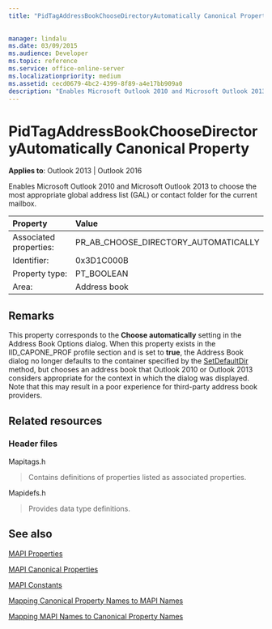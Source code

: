 ```yaml
---
title: "PidTagAddressBookChooseDirectoryAutomatically Canonical Property"
 
 
manager: lindalu
ms.date: 03/09/2015
ms.audience: Developer
ms.topic: reference
ms.service: office-online-server
ms.localizationpriority: medium
ms.assetid: cecd0679-4bc2-4399-8f89-a4e17bb909a0
description: "Enables Microsoft Outlook 2010 and Microsoft Outlook 2013 to choose the most appropriate GAL or contact folder for the current mailbox."
---
```


# PidTagAddressBookChooseDirectoryAutomatically Canonical Property

  
  
**Applies to**: Outlook 2013 | Outlook 2016 
  
Enables Microsoft Outlook 2010 and Microsoft Outlook 2013 to choose the most appropriate global address list (GAL) or contact folder for the current mailbox.
  
|Property |Value |
|:-----|:-----|
|Associated properties:  <br/> |PR_AB_CHOOSE_DIRECTORY_AUTOMATICALLY  <br/> |
|Identifier:  <br/> |0x3D1C000B  <br/> |
|Property type:  <br/> |PT_BOOLEAN  <br/> |
|Area:  <br/> |Address book  <br/> |
   
## Remarks

This property corresponds to the **Choose automatically** setting in the Address Book Options dialog. When this property exists in the IID_CAPONE_PROF profile section and is set to **true**, the Address Book dialog no longer defaults to the container specified by the [SetDefaultDir](iaddrbook-setdefaultdir.md) method, but chooses an address book that Outlook 2010 or Outlook 2013 considers appropriate for the context in which the dialog was displayed. Note that this may result in a poor experience for third-party address book providers. 
  
## Related resources

### Header files

Mapitags.h
  
> Contains definitions of properties listed as associated properties.
    
Mapidefs.h
  
> Provides data type definitions.
    
## See also



[MAPI Properties](mapi-properties.md)
  
[MAPI Canonical Properties](mapi-canonical-properties.md)
  
[MAPI Constants](mapi-constants.md)
  
[Mapping Canonical Property Names to MAPI Names](mapping-canonical-property-names-to-mapi-names.md)
  
[Mapping MAPI Names to Canonical Property Names](mapping-mapi-names-to-canonical-property-names.md)

